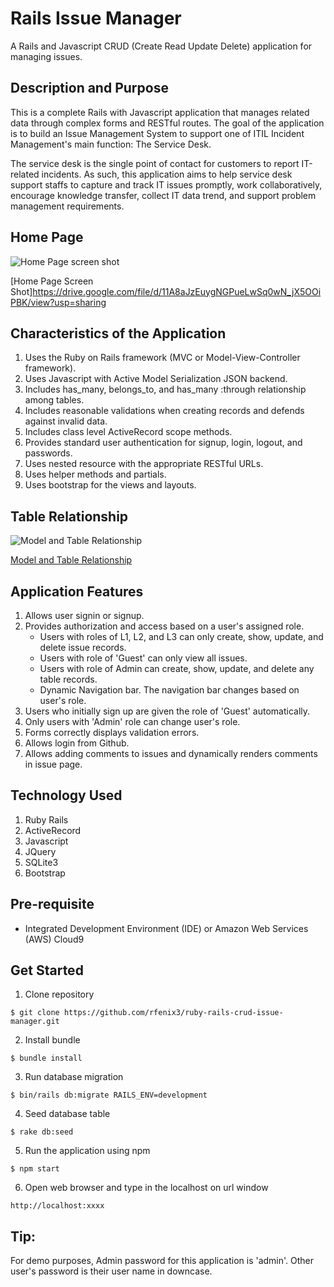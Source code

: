 # Rails Issue Manager
A Rails and Javascript CRUD (Create Read Update Delete) application for managing issues.

## Description and Purpose
This is a complete Rails with Javascript application that manages related data through complex forms and RESTful routes. The goal of the application is to build an Issue Management System to support one of ITIL Incident Management's main function: The Service Desk. 

The service desk is the single point of contact for customers to report IT-related incidents. As such, this application aims to help service desk support staffs to capture and track IT issues promptly, work collaboratively, encourage knowledge transfer, collect IT  data trend, and support problem management requirements.

## Home Page
![Home Page screen shot](https://github.com/rfenix3/ruby-rails-crud-issue-manager/blob/master/app/assets/images/HomePage.png)

[Home Page Screen Shot]https://drive.google.com/file/d/11A8aJzEuygNGPueLwSq0wN_jX5OOiPBK/view?usp=sharing

## Characteristics of the Application
1. Uses the Ruby on Rails framework (MVC or Model-View-Controller framework).
2. Uses Javascript with Active Model Serialization JSON backend.
3. Includes has_many, belongs_to, and has_many :through relationship among tables.
4. Includes reasonable validations when creating records and defends against invalid data.
5. Includes class level ActiveRecord scope methods.
6. Provides standard user authentication for signup, login, logout, and passwords. 
7. Uses nested resource with the appropriate RESTful URLs. 
8. Uses helper methods and partials. 
9. Uses bootstrap for the views and layouts.

## Table Relationship
![Model and Table Relationship](https://github.com/rfenix3/ruby-rails-crud-issue-manager/blob/master/app/assets/images/RubyRailsProjectTableRelationship.png)

[Model and Table Relationship](https://drive.google.com/file/d/1DcYDJ9ynw8ujlpOo7TZuIcR1fwe7ojNa/view?usp=sharing)

## Application Features
1. Allows user signin or signup.
2. Provides authorization and access based on a user's assigned role.
   - Users with roles of L1, L2, and L3 can only create, show, update, and delete issue records.
   - Users with role of 'Guest' can only view all issues.
   - Users with role of Admin can create, show, update, and delete any table records.
   - Dynamic Navigation bar. The navigation bar changes based on user's role.  
3. Users who initially sign up are given the role of 'Guest' automatically. 
4. Only users with 'Admin' role can change user's role.
5. Forms correctly displays validation errors. 
6. Allows login from Github.
7. Allows adding comments to issues and dynamically renders comments in issue page.

## Technology Used
1. Ruby Rails
2. ActiveRecord
3. Javascript
4. JQuery
5. SQLite3
6. Bootstrap

## Pre-requisite
* Integrated Development Environment (IDE) or Amazon Web Services (AWS) Cloud9

## Get Started
1. Clone repository
```
$ git clone https://github.com/rfenix3/ruby-rails-crud-issue-manager.git
```
2. Install bundle
```
$ bundle install
```
3. Run database migration
```
$ bin/rails db:migrate RAILS_ENV=development
```
4. Seed database table
```
$ rake db:seed
```
5. Run the application using npm
```
$ npm start
```
6. Open web browser and type in the localhost on url window
```
http://localhost:xxxx
```

## Tip:
For demo purposes, Admin password for this application is 'admin'.
Other user's password is their user name in downcase.
